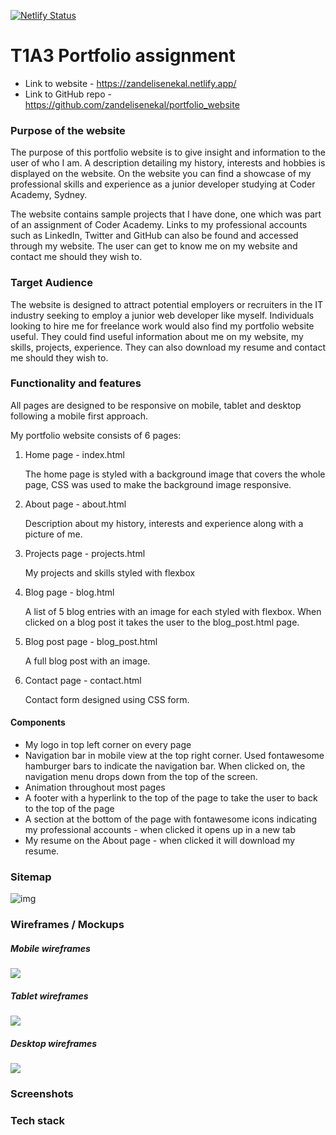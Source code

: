 [![Netlify Status](https://api.netlify.com/api/v1/badges/a7b1ca6a-f4f7-4399-9fc5-deb07bab335d/deploy-status)](https://app.netlify.com/sites/zandelisenekal/deploys)

# T1A3 Portfolio assignment

- Link to website - https://zandelisenekal.netlify.app/
- Link to GitHub repo - https://github.com/zandelisenekal/portfolio_website

### Purpose of the website

The purpose of this portfolio website is to give insight and information to the user of who I am. A description detailing my history, interests and hobbies is displayed on the website. On the website you can find a showcase of my professional skills and experience as a junior developer studying at Coder Academy, Sydney.

The website contains sample projects that I have done, one which was part of an assignment of Coder Academy. Links to my professional accounts such as LinkedIn, Twitter and GitHub can also be found and accessed through my website. The user can get to know me on my website and contact me should they wish to.

### Target Audience 

The website is designed to attract potential employers or recruiters in the IT industry seeking to employ a junior web developer like myself. Individuals looking to hire me for freelance work would also find my portfolio website useful. They could find useful information about me on my website, my skills, projects, experience. They can also download my resume and contact me should they wish to.

### Functionality and features

All pages are designed to be responsive on mobile, tablet and desktop following a mobile first approach.

My portfolio website consists of 6 pages:

1. Home page - index.html

   The home page is styled with a background image that covers the whole page, CSS was used to make the background image responsive. 

   

2. About page - about.html

   Description about my history, interests and experience along with a picture of me.

   

3. Projects page - projects.html

   My projects and skills styled with flexbox

   

4. Blog page - blog.html

   A list of 5 blog entries with an image for each styled with flexbox. When clicked on a blog post it takes the user to the blog_post.html page.

   

5. Blog post page - blog_post.html

   A full blog post with an image.

   

6. Contact page - contact.html

   Contact form designed using CSS form.

#### Components

- My logo in top left corner on every page
- Navigation bar in mobile view at the top right corner. Used fontawesome hamburger bars to indicate the navigation bar. When clicked on, the navigation menu drops down from the top of the screen.
- Animation throughout most pages
- A footer with a hyperlink to the top of the page to take the user to back to the top of the page
- A section at the bottom of the page with fontawesome icons indicating my professional accounts - when clicked it opens up in a new tab
- My resume on the About page - when clicked it will download my resume. 

### Sitemap

 ![img](https://documents.app.lucidchart.com/documents/e58d9077-2f90-4efc-82c1-975a292ad721/pages/0_0?a=747&x=-62&y=-14&w=1637&h=1031&store=1&accept=image%2F*&auth=LCA%2013f83694ef1ecb6a7e62ce9fff11ceec37c64a44-ts%3D1590370659)

### Wireframes / Mockups

##### Mobile wireframes

![](C:\Users\zandelisenekal\projects\{Zandeli_Senekal}_T1A3\Docs\phonewireframes.jpg)

##### Tablet wireframes

![](C:\Users\zandelisenekal\projects\{Zandeli_Senekal}_T1A3\Docs\tabletwireframes.jpg)

##### Desktop wireframes

![](C:\Users\zandelisenekal\projects\{Zandeli_Senekal}_T1A3\Docs\desktopwireframes.jpg)

### Screenshots

### Tech stack

